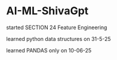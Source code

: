 # AI-ML-ShivaGpt

started SECTION 24 Feature Engineering

learned python data structures on 31-5-25

learned PANDAS only on 10-06-25
